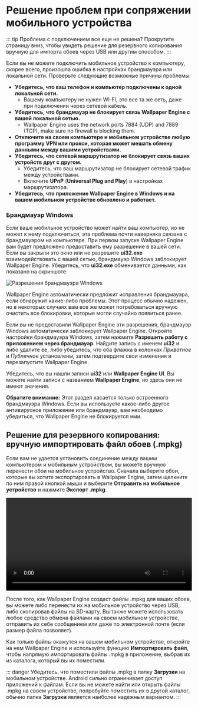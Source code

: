 # Решение проблем при сопряжении мобильного устройства

::: tip
Проблема с подключением все еще не решена? Прокрутите страницу вниз, чтобы увидеть решение для резервного копирования вручную для импорта обоев через USB или другим способом.
:::

Если вы не можете подключить мобильное устройство к компьютеру, скорее всего, произошла ошибка в настройках брандмауэра или локальной сети. Проверьте следующие возможные причины проблемы:

* **Убедитесь, что ваш телефон и компьютер подключены к одной локальной сети.**
  * Вашему компьютеру не нужен Wi-Fi, это все та же сеть, даже при подключении через сетевой кабель.
* **Убедитесь, что брандмауэр не блокирует связь Wallpaper Engine с вашей локальной сетью.**
  * Wallpaper Engine uses the network ports 7884 (UDP) and 7889 (TCP), make sure no firewall is blocking them.
* **Отключите на своем компьютере и мобильном устройстве любую программу VPN или прокси, которая может мешать обмену данными между вашими устройствами.**
* **Убедитесь, что сетевой маршрутизатор не блокирует связь ваших устройств друг с другом.**
    * Убедитесь, что ваш маршрутизатор не блокирует сетевой трафик между устройствами.
    * Включите **UPnP** (**Universal Plug and Play**) в настройках маршрутизатора.
* **Убедитесь, что приложение Wallpaper Engine в Windows и на вашем мобильном устройстве обновлено и работает.**

### Брандмауэр Windows

Если ваше мобильное устройство может найти ваш компьютер, но не может к нему подключиться, эта проблема почти наверняка связана с брандмауэром на компьютере. При первом запуске Wallpaper Engine вам будет предложено предоставить ему разрешение в вашей сети. Если вы закрыли это окно или не разрешите **ui32.exe** взаимодействовать с вашей сетью, брандмауэр Windows заблокирует Wallpaper Engine. Убедитесь, что **ui32.exe** обменивается данными, как показано на скриншоте:

![Разрешения брандмауэра Windows](/img/faq/windows_defender.png)

Wallpaper Engine автоматически предложит исправления брандмауэра, если обнаружит какие-либо проблемы. Этот процесс обычно надежен, но в некоторых случаях вам все же может потребоваться вручную очистить все блокировки, которые могли случайно появиться ранее.

Если вы не предоставили Wallpaper Engine эти разрешения, брандмауэр Windows автоматически заблокирует Wallpaper Engine. Откройте настройки брандмауэра Windows, затем нажмите **Разрешить работу с приложением через брандмауэр**. Найдите запись с именем **ui32** и либо удалите ее, либо убедитесь, что оба флажка в колонках *Приватное* и *Публичное* установлены, затем подтвердите свои изменения и перезапустите Wallpaper Engine.

Убедитесь, что вы нашли записи **ui32** или **Wallpaper Engine UI**. Вы можете найти записи с названием **Wallpaper Engine**, но здесь они не имеют значения.

**Обратите внимание:** Этот раздел касается только встроенного брандмауэра Windows. Если вы используете какое-либо другое антивирусное приложение или брандмауэр, вам необходимо убедиться, что Wallpaper Engine не блокируется ими.

## Решение для резервного копирования: вручную импортировать файл обоев (.mpkg)

Если вам не удается установить соединение между вашим компьютером и мобильным устройством, вы можете вручную перенести обои на мобильное устройство. Сначала выберите обои, которые вы хотите экспортировать в Wallpaper Engine, затем щелкните по ним правой кнопкой мыши и выберите **Отправить на мобильное устройство** и нажмите **Экспорт .mpkg**.

<video width="100%" controls autoplay loop>
  <source src="/videos/mobile_export.mp4" type="video/mp4">
  Ваш браузер не поддерживает воспроизведение видео.
</video>

После того, как Wallpaper Engine создаст файлы .mpkg для ваших обоев, вы можете либо перенести их на мобильное устройство через USB, либо скопировав файлы на SD-карту. Вы также можете использовать любое средство обмена файлами на своем мобильном устройстве, отправить их себе сообщением или даже по электронной почте (если размер файла позволяет).

Как только файлы окажутся на вашем мобильном устройстве, откройте на нем Wallpaper Engine и используйте функцию **Импортировать файл**, чтобы напрямую импортировать файлы .mpkg в приложение, выбрав их из каталога, который вы их поместили.

::: danger
Убедитесь, что поместили файлы .mpkg в папку **Загрузки** на мобильном устройстве. Android сильно ограничивает доступ приложений к файлам. Если вы не можете найти или открыть файлы .mpkg на своем устройстве, попробуйте поместить их в другой каталог, обычно папка **Загрузки** является наиболее надежным вариантом.
:::